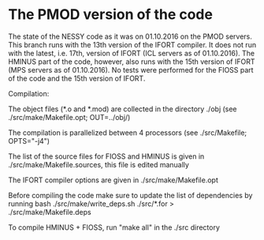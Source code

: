 # The PMOD version of the code

The state of the NESSY code as it was on 01.10.2016 on the PMOD servers.
This branch runs with the 13th version of the IFORT compiler.
It does not run with the latest, i.e. 17th, version of IFORT (ICL servers as of 01.10.2016).
The HMINUS part of the code, however, also runs with the 15th version of IFORT (MPS servers as of 01.10.2016).
No tests were performed for the FIOSS part of the code and the 15th version of IFORT.

Compilation:

The object files (*.o and *.mod) are collected in the directory ./obj (see ./src/make/Makefile.opt; OUT=../obj/)

The compilation is parallelized between 4 processors (see ./src/Makefile; OPTS="-j4")

The list of the source files for FIOSS and HMINUS is given in ./src/make/Makefile.sources, this file is edited manually

The IFORT compiler options are given in ./src/make/Makefile.opt

Before compiling the code make sure to update the list of dependencies by running bash ./src/make/write_deps.sh ./src/*.for > ./src/make/Makefile.deps

To compile HMINUS + FIOSS, run "make all" in the ./src directory

